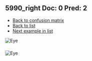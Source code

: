 ## 5990_right Doc: 0 Pred: 2
- [Back to confusion matrix](https://github.com/juliandewit/kaggle_retinopathy/blob/master/matrix.md)
- [Back to list](https://github.com/juliandewit/kaggle_retinopathy/blob/master/lists/02/list.md)
- [Next example in list](https://github.com/juliandewit/kaggle_retinopathy/blob/master/lists/02/62/623_left.md)

![Eye](https://retinopaty.blob.core.windows.net/size1024/5990_right_0.jpeg)

### 

![Eye]()
